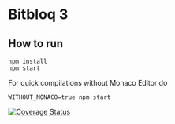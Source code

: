 # Bitbloq 3

## How to run

    npm install
    npm start

For quick compilations without Monaco Editor do

    WITHOUT_MONACO=true npm start

[![Coverage Status](https://coveralls.io/repos/github/Bitbloq/bitbloq/badge.svg?branch=develop)](https://coveralls.io/github/Bitbloq/bitbloq?branch=develop)
